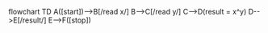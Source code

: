 flowchart TD
A([start])-->B[/read x/]
B-->C[/read y/]
C-->D(result = x^y)
D-->E[/result/]
E-->F([stop])
     
